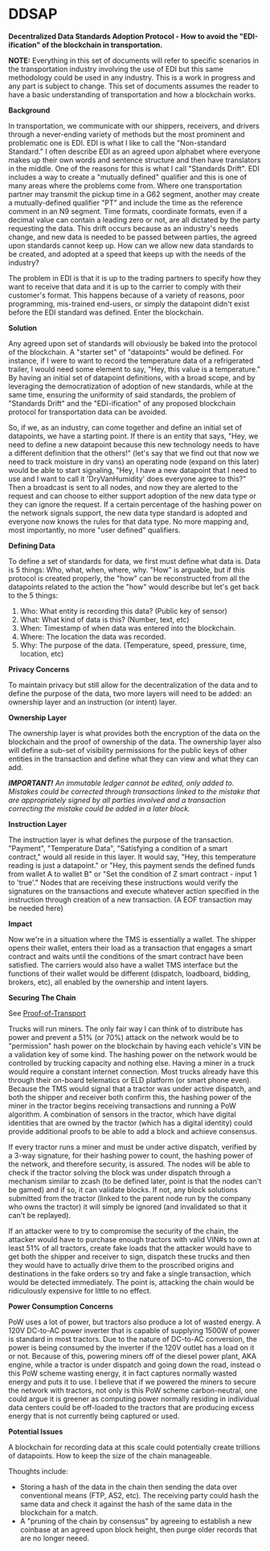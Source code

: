 # DDSAP
**Decentralized Data Standards Adoption Protocol - How to avoid the "EDI-ification" of the blockchain in transportation.**

**NOTE:** Everything in this set of documents will refer to specific scenarios in the transportation industry involving the use of EDI but this same methodology could be used in any industry. This is a work in progress and any part is subject to change. This set of documents assumes the reader to have a basic understanding of transportation and how a blockchain works.

**Background**

In transportation, we communicate with our shippers, receivers, and drivers through a never-ending variety of methods but the most prominent and problematic one is EDI. EDI is what I like to call the "Non-standard Standard." I often describe EDI as an agreed upon alphabet where everyone makes up their own words and sentence structure and then have translators in the middle. One of the reasons for this is what I call "Standards Drift". EDI includes a way to create a "mutually defined" qualifier and this is one of many areas where the problems come from. Where one transportation partner may transmit the pickup time in a G62 segment, another may create a mutually-defined qualifier "PT" and include the time as the reference comment in an N9 segment. Time formats, coordinate formats, even if a decimal value can contain a leading zero or not, are all dictated by the party requesting the data. This drift occurs because as an industry's needs change, and new data is needed to be passed between parties, the agreed upon standards cannot keep up. How can we allow new data standards to be created, and adopted at a speed that keeps up with the needs of the industry?

The problem in EDI is that it is up to the trading partners to specify how they want to receive that data and it is up to the carrier to comply with their customer's format. This happens because of a variety of reasons, poor programming, mis-trained end-users, or simply the datapoint didn't exist before the EDI standard was defined. Enter the blockchain.

**Solution**

Any agreed upon set of standards will obviously be baked into the protocol of the blockchain. A "starter set" of "datapoints" would be defined. For instance, if I were to want to record the temperature data of a refrigerated trailer, I would need some element to say, "Hey, this value is a temperature." By having an initial set of datapoint definitions, with a broad scope, and by leveraging the democratization of adoption of new standards, while at the same time, ensuring the uniformity of said standards, the problem of "Standards Drift" and the "EDI-ification" of any proposed blockchain protocol for transportation data can be avoided.

So, if we, as an industry, can come together and define an initial set of datapoints, we have a starting point. If there is an entity that says, "Hey, we need to define a new datapoint because this new technology needs to have a different definition that the others!" (let's say that we find out that now we need to track moisture in dry vans) an operating node (expand on this later) would be able to start signaling, "Hey, I have a new datapoint that I need to use and I want to call it 'DryVanHumidity' does everyone agree to this?" Then a broadcast is sent to all nodes, and now they are alerted to the request and can choose to either support adoption of the new data type or they can ignore the request. If a certain percentage of the hashing power on the network signals support, the new data type standard is adopted and everyone now knows the rules for that data type. No more mapping and, most importantly, no more "user defined" qualifiers.

**Defining Data**

To define a set of standards for data, we first must define what data is. Data is 5 things: Who, what, when, where, why. "How" is arguable, but if this protocol is created properly, the "how" can be reconstructed from all the datapoints related to the action the "how" would describe but let's get back to the 5 things:

  1) Who: What entity is recording this data? (Public key of sensor)
  2) What: What kind of data is this? (Number, text, etc)
  3) When: Timestamp of when data was entered into the blockchain.
  4) Where: The location the data was recorded.
  5) Why: The purpose of the data. (Temperature, speed, pressure, time, location, etc)

**Privacy Concerns**

To maintain privacy but still allow for the decentralization of the data and to define the purpose of the data, two more layers will need to be added: an ownership layer and an instruction (or intent) layer.

**Ownership Layer**

The ownership layer is what provides both the encryption of the data on the blockchain and the proof of ownership of the data. The ownership layer also will define a sub-set of visibility permissions for the public keys of other entities in the transaction and define what they can view and what they can add.

***IMPORTANT!** An immutable ledger cannot be edited, only added to. Mistakes could be corrected through transactions linked to the mistake that are appropriately signed by all parties involved and a transaction correcting the mistake could be added in a later block.*

**Instruction Layer**

The instruction layer is what defines the purpose of the transaction. "Payment", "Temperature Data", "Satisfying a condition of a smart contract," would all reside in this layer. It would say, "Hey, this temperature reading is just a datapoint." or "Hey, this payment sends the defined funds from wallet A to wallet B" or "Set the condition of Z smart contract - input 1 to 'true'." Nodes that are receiving these instructions would verify the signatures on the transactions and execute whatever action specified in the instruction through creation of a new transaction. (A EOF transaction may be needed here)

**Impact**

Now we're in a situation where the TMS is essentially a wallet. The shipper opens their wallet, enters their load as a transaction that engages a smart contract and waits until the conditions of the smart contract have been satisfied. The carriers would also have a wallet TMS interface but the functions of their wallet would be different (dispatch, loadboard, bidding, brokers, etc), all enabled by the ownership and intent layers. 

**Securing The Chain**

See [Proof-of-Transport](https://github.com/mkjohnson/DDSAP/blob/master/Proof-of-Transport.md)

Trucks will run miners. The only fair way I can think of to distribute has power and prevent a 51% (or 70%) attack on the network would be to "permission" hash power on the blockchain by having each vehicle's VIN be a validation key of some kind. The hashing power on the network would be controlled by trucking capacity and nothing else. Having a miner in a truck would require a constant internet connection. Most trucks already have this through their on-board telematics or ELD platform (or smart phone even). Because the TMS would signal that a tractor was under active dispatch, and both the shipper and receiver both confirm this, the hashing power of the miner in the tractor begins receiving transactions and running a PoW algorithm. A combination of sensors in the tractor, which have digital identities that are owned by the tractor (which has a digital identity) could provide additional proofs to be able to add a block and achieve consensus.

If every tractor runs a miner and must be under active dispatch, verified by a 3-way signature, for their hashing power to count, the hashing power of the network, and therefore security, is assured. The nodes will be able to check if the tractor solving the block was under dispatch through a mechanism similar to zcash (to be defined later, point is that the nodes can't be gamed) and if so, it can validate blocks. If not, any block solutions submitted from the tractor (linked to the parent node run by the company who owns the tractor) it will simply be ignored (and invalidated so that it can't be replayed).

If an attacker were to try to compromise the security of the chain, the attacker would have to purchase enough tractors with valid VIN#s to own at least 51% of all tractors, create fake loads that the attacker would have to get both the shipper and receiver to sign, dispatch these trucks and then they would have to actually drive them to the proscribed origins and destinations in the fake orders so try and fake a single transaction, which would be detected immediately. The point is, attacking the chain would be ridiculously expensive for little to no effect.

**Power Consumption Concerns**

PoW uses a lot of power, but tractors also produce a lot of wasted energy. A 120V DC-to-AC power inverter that is capable of supplying 1500W of power is standard in most tractors. Due to the nature of DC-to-AC conversion, the power is being consumed by the inverter if the 120V outlet has a load on it or not. Because of this, powering miners off of the diesel power plant, AKA engine, while a tractor is under dispatch and going down the road, instead o this PoW scheme wasting energy, it in fact captures normally wasted energy and puts it to use. I believe that if we powered the miners to secure the network with tractors, not only is this PoW scheme carbon-neutral, one could argue it is greener as computing power normally residing in individual data centers could be off-loaded to the tractors that are producing excess energy that is not currently being captured or used.

**Potential Issues**

A blockchain for recording data at this scale could potentially create trillions of datapoints. How to keep the size of the chain manageable.

 Thoughts include:
- Storing a hash of the data in the chain then sending the data over conventional means (FTP, AS2, etc). The receiving party could hash the same data and check it against the hash of the same data in the blockchain for a match. 
- A "pruning of the chain by consensus" by agreeing to establish a new coinbase at an agreed upon block height, then purge older records that are no longer neeed. 
